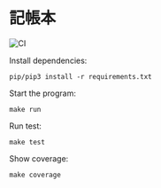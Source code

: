 # 記帳本

![CI](https://github.com/jason-ntu/Accounting/actions/workflows/CI.yml/badge.svg)

Install dependencies:
```
pip/pip3 install -r requirements.txt
```

Start the program:
```
make run
```

Run test:
```
make test
```

Show coverage:
```
make coverage
```